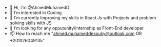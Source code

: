 - 👋 Hi, I’m @AhmedMuhamedD
- 👀 I’m interested in Coding
- 🌱 I’m currently Improving my skills in React.Js with Projects and problem solving skills with JS
- 💞️ I’m looking for any opputunity/Internship as Front-End developer
- 📫 How to reach me "ahmed.muhameddesouky@outlook.com OR +201026049135"

<!---
AhmedMuhamedD/AhmedMuhamedD is a ✨ special ✨ repository because its `README.md` (this file) appears on your GitHub profile.
You can click the Preview link to take a look at your changes.
--->
